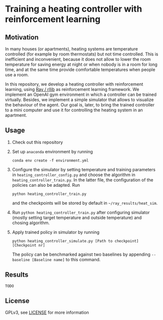 # Training a heating controller with reinforcement learning

## Motivation
In many houses (or apartments), heating systems are temperature controlled (for example by room thermostats) but not time controlled. This is inefficient and inconvenient, because it does not allow to lower the room temperature for saving energy at night or when nobody is in a room for long time, and at the same time provide comfortable temperatures when people use a room.

In this repository, we develop a heating controller with reinforcement learning, using [Ray / rllib](https://ray.readthedocs.io/en/latest/index.html) as reinforcement learning framework. We implement an OpenAI gym environment in which a controller can be trained virtually. Besides, we implement a simple simulator that allows to visualize the behaviour of the agent. Our goal is, later, to bring the trained controller to a mini computer and use it for controlling the heating system in an apartment.

## Usage
 1. Check out this repository
 2. Set up `anaconda` environment by running 

    `conda env create -f environment.yml`

 3. Configure the simulator by setting temperature and training parameters in `heating_controller_config.py` and choose the algorithm in `heating_controller_train.py`. In the latter file, the configuration of the policies can also be adapted. Run

    `python heating_controller_train.py`

    and the checkpoints will be stored by default in `~/ray_results/heat_sim`.

 3. Run `python heating_controller_train.py` after configuring simulator (mostly setting target temperature and outside temperature) and chosing algorithm.
 4. Apply trained policy in simulator by running 

    `python heating_controller_simulate.py [Path to checkpoint] [Checkpoint nr]`

    The policy can be benchmarked against two baselines by appending `--baseline [Baseline name]` to this command.

## Results
`TODO`



## License
GPLv3, see [LICENSE](https://github.com/ae137/RLHeatingController/blob/master/LICENSE) for more 
information
